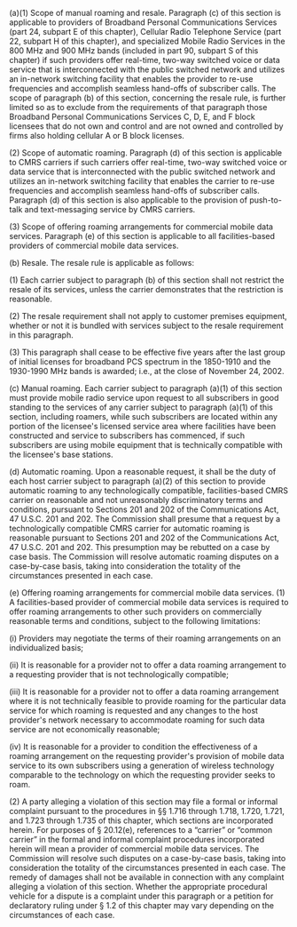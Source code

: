 (a)(1) Scope of manual roaming and resale. Paragraph (c) of this section is applicable to providers of Broadband Personal Communications Services (part 24, subpart E of this chapter), Cellular Radio Telephone Service (part 22, subpart H of this chapter), and specialized Mobile Radio Services in the 800 MHz and 900 MHz bands (included in part 90, subpart S of this chapter) if such providers offer real-time, two-way switched voice or data service that is interconnected with the public switched network and utilizes an in-network switching facility that enables the provider to re-use frequencies and accomplish seamless hand-offs of subscriber calls. The scope of paragraph (b) of this section, concerning the resale rule, is further limited so as to exclude from the requirements of that paragraph those Broadband Personal Communications Services C, D, E, and F block licensees that do not own and control and are not owned and controlled by firms also holding cellular A or B block licenses.

(2) Scope of automatic roaming. Paragraph (d) of this section is applicable to CMRS carriers if such carriers offer real-time, two-way switched voice or data service that is interconnected with the public switched network and utilizes an in-network switching facility that enables the carrier to re-use frequencies and accomplish seamless hand-offs of subscriber calls. Paragraph (d) of this section is also applicable to the provision of push-to-talk and text-messaging service by CMRS carriers.

(3) Scope of offering roaming arrangements for commercial mobile data services. Paragraph (e) of this section is applicable to all facilities-based providers of commercial mobile data services.

(b) Resale. The resale rule is applicable as follows:

(1) Each carrier subject to paragraph (b) of this section shall not restrict the resale of its services, unless the carrier demonstrates that the restriction is reasonable.

(2) The resale requirement shall not apply to customer premises equipment, whether or not it is bundled with services subject to the resale requirement in this paragraph.
            

(3) This paragraph shall cease to be effective five years after the last group of initial licenses for broadband PCS spectrum in the 1850-1910 and the 1930-1990 MHz bands is awarded; i.e., at the close of November 24, 2002.

(c) Manual roaming. Each carrier subject to paragraph (a)(1) of this section must provide mobile radio service upon request to all subscribers in good standing to the services of any carrier subject to paragraph (a)(1) of this section, including roamers, while such subscribers are located within any portion of the licensee's licensed service area where facilities have been constructed and service to subscribers has commenced, if such subscribers are using mobile equipment that is technically compatible with the licensee's base stations.

(d) Automatic roaming. Upon a reasonable request, it shall be the duty of each host carrier subject to paragraph (a)(2) of this section to provide automatic roaming to any technologically compatible, facilities-based CMRS carrier on reasonable and not unreasonably discriminatory terms and conditions, pursuant to Sections 201 and 202 of the Communications Act, 47 U.S.C. 201 and 202. The Commission shall presume that a request by a technologically compatible CMRS carrier for automatic roaming is reasonable pursuant to Sections 201 and 202 of the Communications Act, 47 U.S.C. 201 and 202. This presumption may be rebutted on a case by case basis. The Commission will resolve automatic roaming disputes on a case-by-case basis, taking into consideration the totality of the circumstances presented in each case.

(e) Offering roaming arrangements for commercial mobile data services. (1) A facilities-based provider of commercial mobile data services is required to offer roaming arrangements to other such providers on commercially reasonable terms and conditions, subject to the following limitations:

(i) Providers may negotiate the terms of their roaming arrangements on an individualized basis;

(ii) It is reasonable for a provider not to offer a data roaming arrangement to a requesting provider that is not technologically compatible;

(iii) It is reasonable for a provider not to offer a data roaming arrangement where it is not technically feasible to provide roaming for the particular data service for which roaming is requested and any changes to the host provider's network necessary to accommodate roaming for such data service are not economically reasonable;

(iv) It is reasonable for a provider to condition the effectiveness of a roaming arrangement on the requesting provider's provision of mobile data service to its own subscribers using a generation of wireless technology comparable to the technology on which the requesting provider seeks to roam.

(2) A party alleging a violation of this section may file a formal or informal complaint pursuant to the procedures in §§ 1.716 through 1.718, 1.720, 1.721, and 1.723 through 1.735 of this chapter, which sections are incorporated herein. For purposes of § 20.12(e), references to a “carrier” or “common carrier” in the formal and informal complaint procedures incorporated herein will mean a provider of commercial mobile data services. The Commission will resolve such disputes on a case-by-case basis, taking into consideration the totality of the circumstances presented in each case. The remedy of damages shall not be available in connection with any complaint alleging a violation of this section. Whether the appropriate procedural vehicle for a dispute is a complaint under this paragraph or a petition for declaratory ruling under § 1.2 of this chapter may vary depending on the circumstances of each case.

